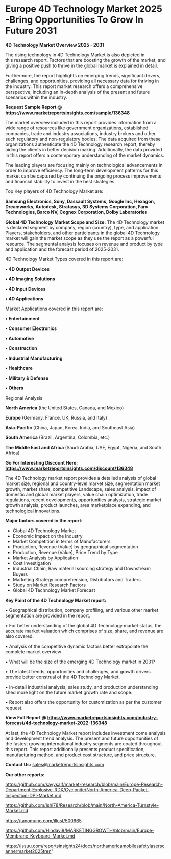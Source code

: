 # Europe 4D Technology Market 2025 -Bring Opportunities To Grow In Future 2031

<Strong> 4D Technology Market Overview 2025 - 2031</strong>

The rising technology in 4D Technology Market is also depicted in this research report. Factors that are boosting the growth of the market, and giving a positive push to thrive in the global market is explained in detail.

Furthermore, the report highlights on emerging trends, significant drivers, challenges, and opportunities, providing all necessary data for thriving in the industry. This report market research offers a comprehensive perspective, including an in-depth analysis of the present and future scenarios within the industry.

<strong>Request Sample Report @ <a href=https://www.marketreportsinsights.com/sample/136348>https://www.marketreportsinsights.com/sample/136348</a></strong>

The market overview included in this report provides information from a wide range of resources like government organizations, established companies, trade and industry associations, industry brokers and other such regulatory and non-regulatory bodies. The data acquired from these organizations authenticate the 4D Technology research report, thereby aiding the clients in better decision making. Additionally, the data provided in this report offers a contemporary understanding of the market dynamics.

The leading players are focusing mainly on technological advancements in order to improve efficiency. The long-term development patterns for this market can be captured by continuing the ongoing process improvements and financial stability to invest in the best strategies.

Top Key players of 4D Technology Market are:

<strong>Samsung Electronics, Sony, Dassault Systems, Google Inc, Hexagon, Dreamworks, Autodesk, Stratasys, 3D Systems Corporation, Faro Technologies, Barco NV, Cognex Corporation, Dolby Laboratories</strong>

<strong><b>Global 4D Technology Market Scope and Size:</b></strong>
The 4D Technology market is declared segment by company, region (country), type, and application. Players, stakeholders, and other participants in the global 4D Technology market will gain the market scope as they use the report as a powerful resource. The segmental analysis focuses on revenue and product by type and application and the forecast period of 2025-2031.

4D Technology Market Types covered in this report are:

<strong>• 4D Output Devices

• 4D Imaging Solutions

• 4D Input Devices

• 4D Applications</strong>

Market Applications covered in this report are:

<strong>• Entertainment

• Consumer Electronics

• Automotive

• Construction

• Industrial Manufacturing

• Healthcare

• Military & Defense

• Others</strong> 

Regional Analysis

<strong>North America</strong> (the United States, Canada, and Mexico)

<strong>Europe</strong> (Germany, France, UK, Russia, and Italy)

<strong>Asia-Pacific</strong> (China, Japan, Korea, India, and Southeast Asia)

<strong>South America</strong> (Brazil, Argentina, Colombia, etc.)

<strong>The Middle East and Africa</strong> (Saudi Arabia, UAE, Egypt, Nigeria, and South Africa)

<strong>Go For Interesting Discount Here: <a href=https://www.marketreportsinsights.com/discount/136348>https://www.marketreportsinsights.com/discount/136348</a></strong>

The 4D Technology market report provides a detailed analysis of global market size, regional and country-level market size, segmentation market growth, market share, competitive Landscape, sales analysis, impact of domestic and global market players, value chain optimization, trade regulations, recent developments, opportunities analysis, strategic market growth analysis, product launches, area marketplace expanding, and technological innovations.

<strong><b>Major factors covered in the report:</b></strong>
<ul>
  <li>Global 4D Technology Market </li>
  <li>Economic Impact on the Industry</li>
  <li>Market Competition in terms of Manufacturers</li>
  <li>Production, Revenue (Value) by geographical segmentation</li>
  <li>Production, Revenue (Value), Price Trend by Type</li>
  <li>Market Analysis by Application</li>
  <li>Cost Investigation</li>
  <li>Industrial Chain, Raw material sourcing strategy and Downstream Buyers</li>
  <li>Marketing Strategy comprehension, Distributors and Traders</li>
  <li>Study on Market Research Factors</li>
  <li>Global 4D Technology Market Forecast</li>
</ul>

<strong><b>Key Point of the 4D Technology Market report:</b></strong>

• Geographical distribution, company profiling, and various other market segmentation are provided in the report.

• For better understanding of the global 4D Technology market status, the accurate market valuation which comprises of size, share, and revenue are also covered.

• Analysis of the competitive dynamic factors better extrapolate the complete market overview

• What will be the size of the emerging 4D Technology market in 2031?

• The latest trends, opportunities and challenges, and growth drivers provide better construal of the 4D Technology Market.

• In-detail industrial analysis, sales study, and production understanding shed more light on the future market growth rate and scope.

• Report also offers the opportunity for customization as per the customer request.

<strong><b>View Full Report @ <a href=https://www.marketreportsinsights.com/industry-forecast/4d-technology-market-2022-136348>https://www.marketreportsinsights.com/industry-forecast/4d-technology-market-2022-136348</a></b></strong>


At last, the 4D Technology Market report includes investment come analysis and development trend analysis. The present and future opportunities of the fastest growing international industry segments are coated throughout this report. This report additionally presents product specification, manufacturing method, and product cost structure, and price structure.

<strong>Contact Us:</strong>
sales@marketreportsinsights.com

<strong>Our other reports:</strong>

<a href=https://github.com/sayysaif/market-research/blob/main/Europe-Research-Department-Explosive-RDX/Cyclonite/North-America-Deep-Packet-Inspection-DPI-Market.md>https://github.com/sayysaif/market-research/blob/main/Europe-Research-Department-Explosive-RDX/Cyclonite/North-America-Deep-Packet-Inspection-DPI-Market.md</a>

<a href=https://github.com/Ishi78/Research/blob/main/North-America-Turnstyle-Market.md>https://github.com/Ishi78/Research/blob/main/North-America-Turnstyle-Market.md</a>

<a href=https://tanomuno.com/illust/500665>https://tanomuno.com/illust/500665</a>

<a href=https://github.com/Hindavi8/MARKETINGGROWTH/blob/main/Europe-Membrane-Keyboard-Market.md>https://github.com/Hindavi8/MARKETINGGROWTH/blob/main/Europe-Membrane-Keyboard-Market.md</a>

<a href=https://issuu.com/reportsinsights24/docs/northamericamobilesafetylaserscannermarket2025tren>https://issuu.com/reportsinsights24/docs/northamericamobilesafetylaserscannermarket2025tren</a>"
